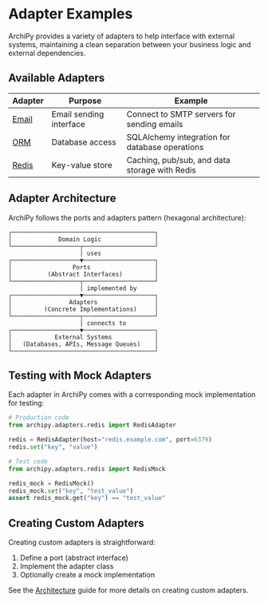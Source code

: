 # Adapter Examples

ArchiPy provides a variety of adapters to help interface with external systems, maintaining a clean separation between your business logic and external dependencies.

## Available Adapters

| Adapter | Purpose | Example |
|---------|---------|---------|
| [Email](email.md) | Email sending interface | Connect to SMTP servers for sending emails |
| [ORM](orm.md) | Database access | SQLAlchemy integration for database operations |
| [Redis](redis.md) | Key-value store | Caching, pub/sub, and data storage with Redis |

## Adapter Architecture

ArchiPy follows the ports and adapters pattern (hexagonal architecture):

```
┌────────────────────────────────────────┐
│             Domain Logic               │
└───────────────────┬────────────────────┘
                    │ uses
┌───────────────────▼────────────────────┐
│                 Ports                  │
│          (Abstract Interfaces)         │
└───────────────────┬────────────────────┘
                    │ implemented by
┌───────────────────▼────────────────────┐
│                Adapters                │
│         (Concrete Implementations)     │
└───────────────────┬────────────────────┘
                    │ connects to
┌───────────────────▼────────────────────┐
│            External Systems            │
│   (Databases, APIs, Message Queues)    │
└────────────────────────────────────────┘
```

## Testing with Mock Adapters

Each adapter in ArchiPy comes with a corresponding mock implementation for testing:

```python
# Production code
from archipy.adapters.redis import RedisAdapter

redis = RedisAdapter(host="redis.example.com", port=6379)
redis.set("key", "value")

# Test code
from archipy.adapters.redis import RedisMock

redis_mock = RedisMock()
redis_mock.set("key", "test_value")
assert redis_mock.get("key") == "test_value"
```

## Creating Custom Adapters

Creating custom adapters is straightforward:

1. Define a port (abstract interface)
2. Implement the adapter class
3. Optionally create a mock implementation

See the [Architecture](../../architecture.md) guide for more details on creating custom adapters.